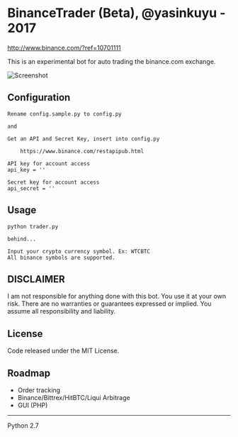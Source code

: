 # BinanceTrader (Beta), @yasinkuyu - 2017

http://www.binance.com/?ref=10701111

This is an experimental bot for auto trading the binance.com exchange.

![Screenshot](https://github.com/yasinkuyu/binance-trader/blob/master/screenshot.png)

## Configuration

    Rename config.sample.py to config.py

    and

    Get an API and Secret Key, insert into config.py

        https://www.binance.com/restapipub.html

    API key for account access
    api_key = ''
    
    Secret key for account access
    api_secret = ''
 
## Usage

    python trader.py
    
    behind...
    
    Input your crypto currency symbol. Ex: WTCBTC
    All binance symbols are supported.
    
     
## DISCLAIMER

I am not responsible for anything done with this bot. You use it at your own risk. There are no warranties or guarantees expressed or implied. You assume all responsibility and liability.
     
## License

Code released under the MIT License.
 
## Roadmap

- Order tracking
- Binance/Bittrex/HitBTC/Liqui Arbitrage  
- GUI (PHP)

---

Python 2.7
